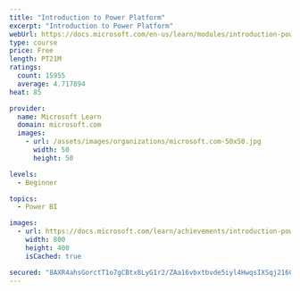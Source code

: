 ```yaml
---
title: "Introduction to Power Platform"
excerpt: "Introduction to Power Platform"
webUrl: https://docs.microsoft.com/en-us/learn/modules/introduction-power-platform/
type: course
price: Free
length: PT21M
ratings:
  count: 15955
  average: 4.717894
heat: 85

provider:
  name: Microsoft Learn
  domain: microsoft.com
  images:
    - url: /assets/images/organizations/microsoft.com-50x50.jpg
      width: 50
      height: 50

levels:
  - Beginner

topics:
  - Power BI

images:
  - url: https://docs.microsoft.com/learn/achievements/introduction-power-platform-social.png
    width: 800
    height: 400
    isCached: true

secured: "8AXR4ahsGorctT1o7gCBtx8LyG1r2/ZAa16vbxtbvde5iyl4HwqsIXSqj216CIu0gY8B0X39fcPqfpDQUIunve1tgbyS5EWbAt4T4Fag9zOTt9bbfhn8MpMHCsArL+aDGXeio7XiOi+EadHRtmocZEc1CTNXTv4H5VOLoJqlWNCeGfTMIPxpmltJc2gkfEWhzY3NcNvNaVZFaYKAuA3hlq1DyjEMtEQMF26pPMQfBASf4PNW76SbINuoOfBR80DzhB15T/bJ0V+g0INNXgPh04uuASiWscSgaxMMwXQjN+NnK7RFyMOYNa5+s+nmH/Dt3K8a2yTdqzQgj2L2W6AkOQIx0Hik2I3zcE0/ZJBQ9n00NuYeLl7zAitCFf9Oc1iunS3kvrSO/V1dYIBsKK2xSjiHwoIXWHAGlW4SDJ3WQRL4jE5g78Dk3oYhJ6657/Av;b9mqqsp9d5CiZCU/qw/9nQ=="
---
```


